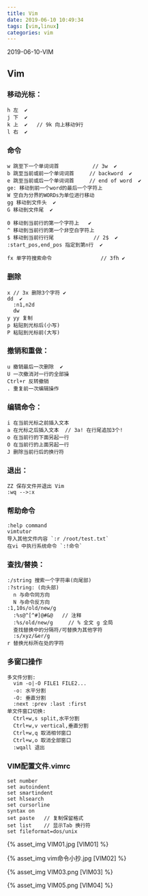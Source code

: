 ```yaml
---
title: Vim
date: 2019-06-10 10:49:34
tags: [vim,linux]
categories: vim
---
```

2019-06-10-VIM
<!-- more -->

## Vim

### 移动光标： 
``` 
h 左  ✔      
j 下  ✔  
k 上  ✔   // 9k 向上移动9行   
l 右  ✔
```
### 命令
```
w 跳至下一个单词词首           // 3w  ✔
b 跳至当前或前一个单词词首     // backword  ✔
e 跳至当前或后一个单词词首     // end of word  ✔
ge: 移动到前一个word的最后一个字符上  
W 空白为分界的WORDs为单位进行移动  
gg 移动到文件头  ✔
G 移动到文件尾  ✔

0 移动到当前行的第一个字符上   ✔  
^ 移动到当前行的第一个非空白字符上
$ 移动到当前行行尾             // 2$  ✔
:start_pos,end_pos 指定到第n行  ✔  

fx 单字符搜索命令                // 3fh ✔  
```
### 删除
``` 
x // 3x 删除3个字符 ✔
dd  ✔  
  :n1,n2d  
  dw
y yy 复制  
p 粘贴到光标后(小写)   
P 粘贴到光标前(大写) 
```

  
### 撤销和重做：
```  
u 撤销最后一次删除  ✔   
U 一次撤消对一行的全部操  
Ctrl+r 反转撤销
. 重复前一次编辑操作
```

### 编辑命令：
```  
i 在当前光标之前插入文本  
a 在光标之后插入文本  // 3a! 在行尾追加3个!  
o 在当前行的下面另起一行    
O 在当前行的上面另起一行  
J 删除当前行后的换行符 
```
### 退出：
```
ZZ 保存文件并退出 Vim  
:wq -->:x     
```

### 帮助命令        
```
:help command
vimtutor
导入其他文件内容 `:r /root/test.txt`  
在vi 中执行系统命令 `:!命令`  
```

### 查找/替换：  
```
:/string 搜索一个字符串(向尾部)   
:?string: (向头部) 
  n 与命令同方向
  N 与命令反方向
:1,10s/old/new/g   
  :%s@^[^#]@#&@   // 注释
  :%s/old/new/g     // % 全文 g 全局
  查找替换中的分隔符/可替换为其他字符
  :s/xyz/&er/g
r 替换光标所在处的字符
```

### 多窗口操作
```
多文件分割:
  vim -o|-O FILE1 FILE2...
  -o: 水平分割
  -O: 垂直分割
  :next :prev :last :first
单文件窗口切换:
  Ctrl+w,s split,水平分割
  Ctrl+w,v vertical,垂直分割
  Ctrl+w,q 取消相邻窗口
  Ctrl+w,o 取消全部窗口
  :wqall 退出
```

### VIM配置文件.vimrc
```
set number
set autoindent
set smartindent
set hlsearch
set cursorline
syntax on
set paste   // 复制保留格式
set list    // 显示Tab 换行符 
set fileformat=dos/unix
```

{% asset_img VIM01.jpg [VIM01] %} 

{% asset_img vim命令小抄.jpg [VIM02] %} 

{% asset_img VIM03.png [VIM03] %}  

{% asset_img VIM05.png [VIM04] %} 